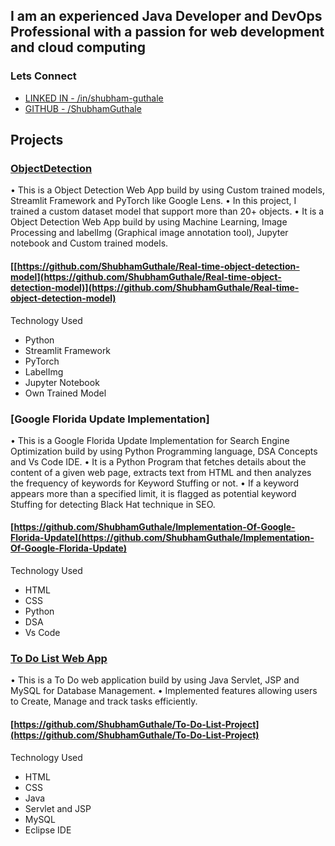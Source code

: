 ## I am an experienced Java Developer and DevOps Professional with a passion for web development and cloud computing


### Lets Connect 
- [LINKED IN  - /in/shubham-guthale](https://www.linkedin.com/in/shubham-guthale/) 
- [GITHUB - /ShubhamGuthale](https://github.com/ShubhamGuthale) 




## Projects

### [ObjectDetection](/docs/objectdetection)
• This is a Object Detection Web App build by using Custom trained models, Streamlit Framework and
PyTorch like Google Lens.
• In this project, I trained a custom dataset model that support more than 20+ objects.
• It is a Object Detection Web App build by using Machine Learning, Image Processing and labelImg
(Graphical image annotation tool), Jupyter notebook and Custom trained models.

#### [[https://github.com/ShubhamGuthale/Real-time-object-detection-model](https://github.com/ShubhamGuthale/Real-time-object-detection-model)](https://github.com/ShubhamGuthale/Real-time-object-detection-model)

Technology Used
- Python
- Streamlit Framework
- PyTorch
- LabelImg
- Jupyter Notebook
- Own Trained Model

### [Google Florida Update Implementation]
• This is a Google Florida Update Implementation for Search Engine Optimization build by using Python
Programming language, DSA Concepts and Vs Code IDE.
• It is a Python Program that fetches details about the content of a given web page, extracts text from HTML
and then analyzes the frequency of keywords for Keyword Stuffing or not.
• If a keyword appears more than a specified limit, it is flagged as potential keyword Stuffing for detecting
Black Hat technique in SEO.

#### [https://github.com/ShubhamGuthale/Implementation-Of-Google-Florida-Update](https://github.com/ShubhamGuthale/Implementation-Of-Google-Florida-Update)

Technology Used
- HTML
- CSS
- Python
- DSA
- Vs Code

### [To Do List Web App](https://github.com/ShubhamGuthale/To-Do-List-Project)
• This is a To Do web application build by using Java Servlet, JSP and MySQL for Database Management.
• Implemented features allowing users to Create, Manage and track tasks efficiently.

#### [https://github.com/ShubhamGuthale/To-Do-List-Project](https://github.com/ShubhamGuthale/To-Do-List-Project)

Technology Used
- HTML
- CSS
- Java
- Servlet and JSP
- MySQL
- Eclipse IDE
